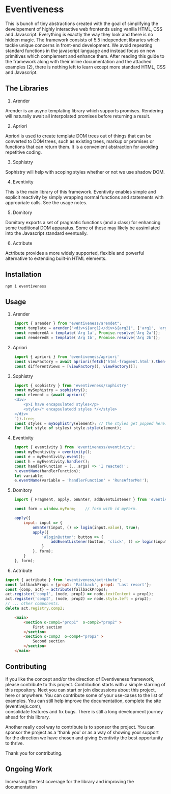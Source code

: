 # Eventiveness

This is bunch of tiny abstractions created with the goal of simplifying the developement of highly interactive web frontends using vanilla HTML, CSS and Javascript. Everything is exactly the way they look and there is no hidden magic. The framework consists of 5.5 independent libraries which tackle unique concerns in front-end development. We avoid repeating standard functions in the javascript language and instead focus on new primitives which complement and enhance them. After reading this guide to the framework along with their inline documentation and the attached examples (2), there is nothing left to learn except more standard HTML, CSS and Javascript.

## The Libraries

1. Arender

Arender is an async templating library which supports promises. Rendering will naturally await all interpolated promises 
before returning a result.

2. Apriori

Apriori is used to create template DOM trees out of things that can be converted to DOM trees, such as existing trees, 
markup or promises or functions that can return them. It is a convenient abstraction for avoiding repetitive coding.

3. Sophistry

Sophistry will help with scoping styles whether or not we use shadow DOM.

4. Eventivity

This is the main library of this framework. Eventivity enables simple and explicit reactivity by simply wrapping 
normal functions and statements with appropriate calls. See the usage notes.

5. Domitory

Domitory exports a set of pragmatic functions (and a class) for enhancing some traditional DOM apparatus. Some of these 
may likely be assimilated into the Javascript standard eventually.

6. Actribute

Actribute provides a more widely supported, flexible and powerful alternative to extending built-in HTML elements.

## Installation

```npm i eventiveness```

## Usage

1. Arender

```js
    import { arender } from "eventiveness/arendet";
    const template = arender("<div>${arg1}</div>${arg2}", ['arg1', 'arg2']);
    const renderedA = template('Arg 1a', Promise.resolve('Arg 2a'));
    const renderedB = template('Arg 1b', Promise.resolve('Arg 2b'));
```

2. Apriori

```js
    import { apriori } from 'eventiveness/apriori'
    const viewFactory = await apriori(fetch('html-fragment.html').then(r => r.text()));
    const differentViews = [viewFactory(), viewFactory()];
```

3. Sophistry

```js
    import { sophistry } from 'eventiveness/sophistry'
    const mySophistry = sophistry();
    const element = (await apriori(`
    <div>
        <p>I have encapsulated styles</p>
        <style>/* encapsulatedd styles */</style>
    </div>
    `)).tree;
    const styles = mySophistry(element); // the styles get popped here.
    for (let style of styles) style.style(element);
```

4. Eventivity

```js
    import { eventivity } from 'eventiveness/eventivity';
    const myEventivity = eventivity();
    const e = myEventivity.event();
    const h = myEventivity.handler();
    const handlerFunction = (...args) => 'I reacted!';
    h.eventName(handlerFunction);
    let variable;
    e.eventName(variable = 'handlerFunction' + 'RunsAfterMe!');
```

5. Domitory

```js
    import { Fragment, apply, onEnter, addEventListener } from 'eventiveness/domitory';

    const form = window.myForm;    // form with id myForm.

    apply({
        input: input => { 
            onEnter(input, () => login(input.value), true);
            apply({ 
                '#loginButton': button => { 
                    addEventListener(button, 'click', () => login(input.value));
                }
            }, form);
        }
    }, form);

```

6. Actribute

```js
import { actribute } from 'eventiveness/actribute';
const fallbackProps = {prop1: 'Fallback', prop4: 'Last resort'};
const {comp, act} = actribute(fallbackProps);
act.register('comp1', (node, prop1) => node.textContent = prop1);
act.register('comp2', (node, prop2) => node.style.left = prop2);
// ... other components.
delete act.registry.comp2;
```

```html
    <main>
        <section o-comp1="prop1"  o-comp2="prop2" >
            First section
        </section>
        <section o-comp3  o-comp4="prop2" >
            Second section
        </section>
    </main>
```


## Contributing

If you like the concept and/or the direction of Eventiveness framework, please contribute to this project. Contribution starts with a simple starring of this repository. Next you can start or join discussions about this project, here or anywhere. You can contribute some of your use-cases to the list of examples. You can still help improve the documentation, complete the site (eventivejs.com),  
consolidate features and fix bugs. There is still a long development journey ahead for this library.

Another really cool way to contribute is to sponsor the project. You can sponsor the project as a 'thank you' or as a way of showing your support for the direction we have chosen and giving Eventivity the best opportunity to thrive. 

Thank you for contributing.

## Ongoing Work

Increasing the test coverage for the library and improving the documentation

